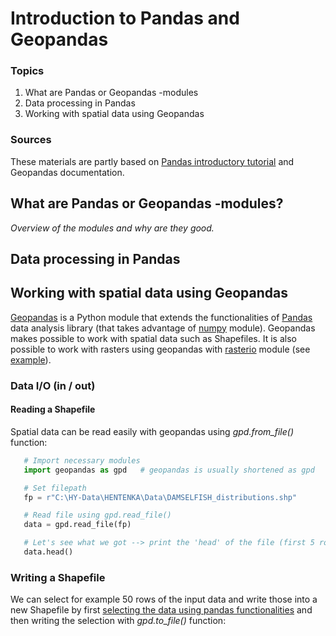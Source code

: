 # Introduction to Pandas and Geopandas

### Topics

1. What are Pandas or Geopandas -modules
2. Data processing in Pandas
3. Working with spatial data using Geopandas

### Sources

These materials are partly based on [Pandas introductory tutorial](http://pandas.pydata.org/pandas-docs/version/0.15.2/10min.html#min) 
and Geopandas documentation.

## What are Pandas or Geopandas -modules?

_Overview of the modules and why are they good._ 

## Data processing in Pandas



## Working with spatial data using Geopandas

[Geopandas](http://geopandas.org/#description) is a Python module that extends the functionalities of [Pandas](http://pandas.pydata.org/) 
data analysis library (that takes advantage of [numpy](http://www.numpy.org/) module). Geopandas makes possible to work with spatial data 
such as Shapefiles. It is also possible to work with rasters using geopandas with [rasterio](https://github.com/mapbox/rasterio) module 
(see [example](http://gis.stackexchange.com/questions/151339/rasterize-a-shapefile-with-geopandas-or-fiona-python)). 

### Data I/O (in / out) 

#### Reading a Shapefile

Spatial data can be read easily with geopandas using *gpd.from_file()* function:

 ```python
    # Import necessary modules
    import geopandas as gpd   # geopandas is usually shortened as gpd

    # Set filepath
    fp = r"C:\HY-Data\HENTENKA\Data\DAMSELFISH_distributions.shp"

    # Read file using gpd.read_file()
    data = gpd.read_file(fp)

    # Let's see what we got --> print the 'head' of the file (first 5 rows)
    data.head()
 ```
 
### Writing a Shapefile

We can select for example 50 rows of the input data and write those into a new Shapefile by first
<a href="http://pandas.pydata.org/pandas-docs/stable/indexing.html" target="_blank">selecting the data using pandas functionalities</a> 
and then writing the selection with *gpd.to_file()* function:
